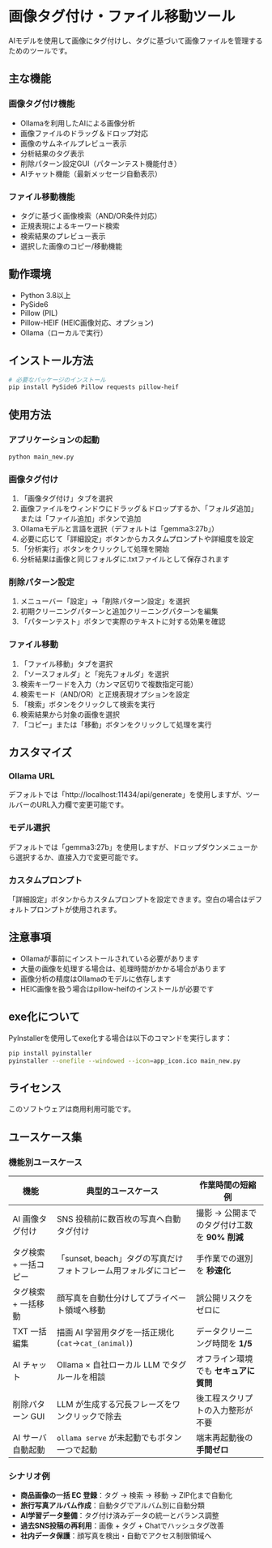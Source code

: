 # 画像タグ付け・ファイル移動ツール

AIモデルを使用して画像にタグ付けし、タグに基づいて画像ファイルを管理するためのツールです。

## 主な機能

### 画像タグ付け機能
- Ollamaを利用したAIによる画像分析
- 画像ファイルのドラッグ＆ドロップ対応
- 画像のサムネイルプレビュー表示
- 分析結果のタグ表示
- 削除パターン設定GUI（パターンテスト機能付き）
- AIチャット機能（最新メッセージ自動表示）

### ファイル移動機能
- タグに基づく画像検索（AND/OR条件対応）
- 正規表現によるキーワード検索
- 検索結果のプレビュー表示
- 選択した画像のコピー/移動機能

## 動作環境
- Python 3.8以上
- PySide6
- Pillow (PIL)
- Pillow-HEIF (HEIC画像対応、オプション)
- Ollama（ローカルで実行）

## インストール方法

```bash
# 必要なパッケージのインストール
pip install PySide6 Pillow requests pillow-heif
```

## 使用方法

### アプリケーションの起動
```bash
python main_new.py
```

### 画像タグ付け
1. 「画像タグ付け」タブを選択
2. 画像ファイルをウィンドウにドラッグ＆ドロップするか、「フォルダ追加」または「ファイル追加」ボタンで追加
3. Ollamaモデルと言語を選択（デフォルトは「gemma3:27b」）
4. 必要に応じて「詳細設定」ボタンからカスタムプロンプトや詳細度を設定
5. 「分析実行」ボタンをクリックして処理を開始
6. 分析結果は画像と同じフォルダに.txtファイルとして保存されます

### 削除パターン設定
1. メニューバー「設定」→「削除パターン設定」を選択
2. 初期クリーニングパターンと追加クリーニングパターンを編集
3. 「パターンテスト」ボタンで実際のテキストに対する効果を確認

### ファイル移動
1. 「ファイル移動」タブを選択
2. 「ソースフォルダ」と「宛先フォルダ」を選択
3. 検索キーワードを入力（カンマ区切りで複数指定可能）
4. 検索モード（AND/OR）と正規表現オプションを設定
5. 「検索」ボタンをクリックして検索を実行
6. 検索結果から対象の画像を選択
7. 「コピー」または「移動」ボタンをクリックして処理を実行

## カスタマイズ

### Ollama URL
デフォルトでは「http://localhost:11434/api/generate」を使用しますが、ツールバーのURL入力欄で変更可能です。

### モデル選択
デフォルトでは「gemma3:27b」を使用しますが、ドロップダウンメニューから選択するか、直接入力で変更可能です。

### カスタムプロンプト
「詳細設定」ボタンからカスタムプロンプトを設定できます。空白の場合はデフォルトプロンプトが使用されます。

## 注意事項
- Ollamaが事前にインストールされている必要があります
- 大量の画像を処理する場合は、処理時間がかかる場合があります
- 画像分析の精度はOllamaのモデルに依存します
- HEIC画像を扱う場合はpillow-heifのインストールが必要です

## exe化について
PyInstallerを使用してexe化する場合は以下のコマンドを実行します：

```bash
pip install pyinstaller
pyinstaller --onefile --windowed --icon=app_icon.ico main_new.py
```

## ライセンス
このソフトウェアは商用利用可能です。


## ユースケース集

### 機能別ユースケース

| 機能 | 典型的ユースケース | 作業時間の短縮例 |
|------|------------------|------------------|
| AI 画像タグ付け | SNS 投稿前に数百枚の写真へ自動タグ付け | 撮影 → 公開までのタグ付け工数を **90% 削減** |
| タグ検索 + 一括コピー | 「sunset, beach」タグの写真だけフォトフレーム用フォルダにコピー | 手作業での選別を **秒速化** |
| タグ検索 + 一括移動 | 顔写真を自動仕分けしてプライベート領域へ移動 | 誤公開リスクをゼロに |
| TXT 一括編集 | 描画 AI 学習用タグを一括正規化 (`cat`→`cat_(animal)`) | データクリーニング時間を **1/5** |
| AI チャット | Ollama × 自社ローカル LLM でタグルールを相談 | オフライン環境でも **セキュアに質問** |
| 削除パターン GUI | LLM が生成する冗長フレーズをワンクリックで除去 | 後工程スクリプトの入力整形が不要 |
| AI サーバ自動起動 | `ollama serve` が未起動でもボタン一つで起動 | 端末再起動後の**手間ゼロ** |

### シナリオ例

- **商品画像の一括 EC 登録**：タグ → 検索 → 移動 → ZIP化まで自動化
- **旅行写真アルバム作成**：自動タグでアルバム別に自動分類
- **AI学習データ整備**：タグ付け済みデータの統一とバランス調整
- **過去SNS投稿の再利用**：画像 + タグ + Chatでハッシュタグ改善
- **社内データ保護**：顔写真を検出・自動でアクセス制限領域へ
